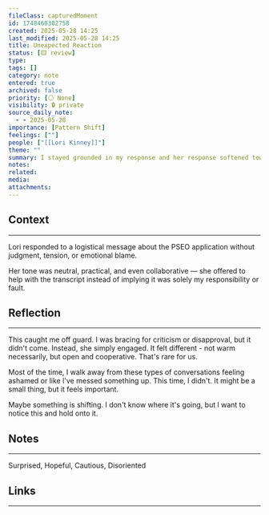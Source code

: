```yaml
---
fileClass: capturedMoment
id: 1748460302758
created: 2025-05-28 14:25
last_modified: 2025-05-28 14:25
title: Unexpected Reaction
status: [🟨 review]
type: 
tags: []
category: note
entered: true
archived: false
priority: [⚪ None]
visibility: 🔒 private
source_daily_note:
  - - 2025-05-28
importance: [Pattern Shift]
feelings: [""]
people: ["[[Lori Kinney]]"]
theme: ""
summary: I stayed grounded in my response and her response softened towards me as well
notes: 
related: 
media: 
attachments:
---
```


## Context
---
Lori responded to a logistical message about the PSEO application without judgment, tension, or emotional blame.

Her tone was neutral, practical, and even collaborative — she offered to help with the transcript instead of implying it was solely my responsibility or fault.
## Reflection
---
This caught me off guard. I was bracing for criticism or disapproval, but it didn't come. Instead, she simply engaged. It felt different - not warm necessarily, but open and cooperative. That's rare for us.

Most of the time, I walk away from these types of conversations feeling ashamed or like l've messed something up. This time, I didn't. It might be a small thing, but it feels important.

Maybe something is shifting. I don't know where it's going, but l want to notice this and hold onto it.
## Notes 
---
Surprised, Hopeful, Cautious, Disoriented
## Links
---

